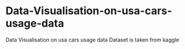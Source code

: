 # Data-Visualisation-on-usa-cars-usage-data
Data Visualisation on usa cars usage data
Dataset is taken from kaggle
